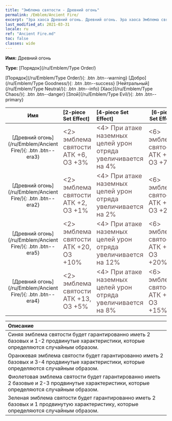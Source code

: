 ```yaml
---
title: "Эмблема святости - Древний огонь"
permalink: /Emblem/Ancient Fire/
excerpt: "Эра хаоса Древний огонь. Древний огонь. Эра хаоса Эмблема святости Древний огонь. Эра хаоса Порядок Древний огонь"
last_modified_at: 2021-03-31
locale: ru
ref: "Ancient Fire.md"
toc: false
classes: wide
---
```


 **Имя:** Древний огонь

 **Type:** [Порядок](/ru/Emblem/Type Order/)

  [Порядок](/ru/Emblem/Type Order/){: .btn .btn--warning}   [Добро](/ru/Emblem/Type Goodness/){: .btn .btn--success}   [Нейтральный](/ru/Emblem/Type Neutral/){: .btn .btn--info}   [Хаос](/ru/Emblem/Type Chaos/){: .btn .btn--danger}   [Злой](/ru/Emblem/Type Evil/){: .btn .btn--primary} 

  |  Имя    | [2-piece Set Effect] | [4-piece Set Effect] | [6-piece Set Effect]  | 
  |:-----------------------:|:-------------------|:-----------------|----------------| 
  | [Древний огонь](/ru/Emblem/Ancient Fire/){: .btn .btn--era3} | <span style="color: #645252;font-size:20px">&lt;2&gt; эмблема святости АТК +6, ОЗ +3%</span> | <span style="color: #645252;font-size:20px">&lt;4&gt; При атаке наземных целей урон отряда увеличивается на 4%</span> | <span style="color: #645252;font-size:20px">&lt;6&gt; эмблема святости АТК +16, ОЗ +7%</span> | 
  | [Древний огонь](/ru/Emblem/Ancient Fire/){: .btn .btn--era2} | <span style="color: #645252;font-size:20px">&lt;2&gt; эмблема святости АТК +2, ОЗ +1%</span> | <span style="color: #645252;font-size:20px">&lt;4&gt; При атаке наземных целей урон отряда увеличивается на 2%</span> | <span style="color: #645252;font-size:20px">&lt;6&gt; эмблема святости АТК +6, ОЗ +2%</span> | 
  | [Древний огонь](/ru/Emblem/Ancient Fire/){: .btn .btn--era5} | <span style="color: #645252;font-size:20px">&lt;2&gt; эмблема святости АТК +20, ОЗ +10%</span> | <span style="color: #645252;font-size:20px">&lt;4&gt; При атаке наземных целей урон отряда увеличивается на 12%</span> | <span style="color: #645252;font-size:20px">&lt;6&gt; эмблема святости АТК +55, ОЗ +20%</span> | 
  | [Древний огонь](/ru/Emblem/Ancient Fire/){: .btn .btn--era4} | <span style="color: #645252;font-size:20px">&lt;2&gt; эмблема святости АТК +13, ОЗ +5%</span> | <span style="color: #645252;font-size:20px">&lt;4&gt; При атаке наземных целей урон отряда увеличивается на 8%</span> | <span style="color: #645252;font-size:20px">&lt;6&gt; эмблема святости АТК +30, ОЗ +15%</span> | 

  |         Описание            | 
  |:-------------------------------|
  | Синяя эмблема святости будет гарантированно иметь 2 базовых и 1-2 продвинутые характеристики, которые определяются случайным образом. |
  | Оранжевая эмблема святости будет гарантированно иметь 2 базовых и 3-4 продвинутые характеристики, которые определяются случайным образом. |
  | Фиолетовая эмблема святости будет гарантированно иметь 2 базовые и 2-3 продвинутые характеристики, которые определяются случайным образом. |
  | Зеленая эмблема святости будет гарантированно иметь 2 базовых и 1 продвинутую характеристику, которые определяются случайным образом. |
